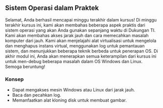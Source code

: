 ## Sistem Operasi dalam Praktek

Selamat, Anda berhasil mencapai minggu terakhir dalam kursus! Di minggu terakhir kursus ini, kami akan membahas beberapa aspek praktis dari sistem operasi yang akan Anda gunakan sepanjang waktu di Dukungan TI. Kami akan membahas akses jarak jauh dan cara memecahkan masalah komputer dari jauh. Kami akan menjelajahi alat virtualisasi untuk mengelola dan menghapus instans virtual, menggunakan log untuk pemantauan sistem, dan menunjukkan beberapa teknik berbeda untuk penerapan OS. Di akhir modul ini, Anda akan menerapkan semua keterampilan dari kursus ini untuk men-debug beberapa masalah dalam OS Windows dan Linux. Semoga beruntung!

### Konsep

* Dapat mengakses mesin Windows atau Linux dari jarak jauh.
* Baca dan pecahkan log.
* Memanfaatkan alat kloning disk untuk membuat gambar.
